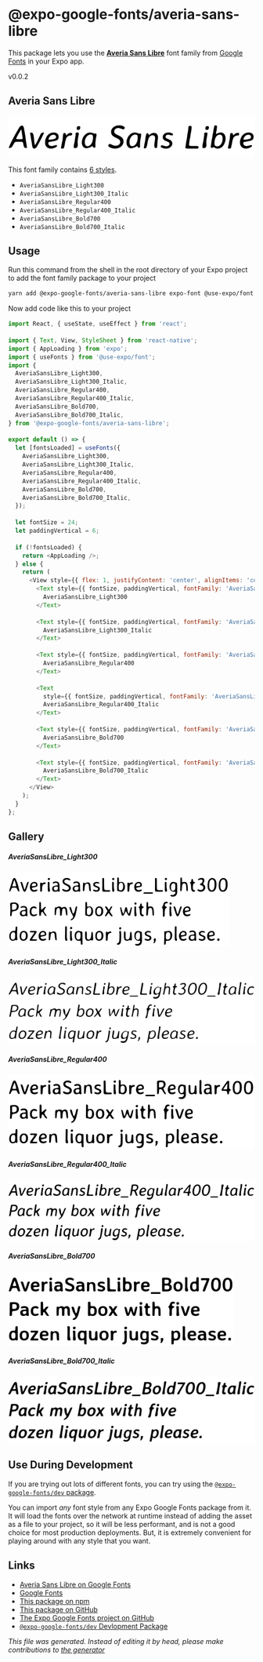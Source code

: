 # @expo-google-fonts/averia-sans-libre

This package lets you use the [**Averia Sans Libre**](https://fonts.google.com/specimen/Averia+Sans+Libre) font family from [Google Fonts](https://fonts.google.com/) in your Expo app.

v0.0.2

## Averia Sans Libre

![Averia Sans Libre](./font-family.png)

This font family contains [6 styles](#gallery).

- `AveriaSansLibre_Light300`
- `AveriaSansLibre_Light300_Italic`
- `AveriaSansLibre_Regular400`
- `AveriaSansLibre_Regular400_Italic`
- `AveriaSansLibre_Bold700`
- `AveriaSansLibre_Bold700_Italic`

## Usage

Run this command from the shell in the root directory of your Expo project to add the font family package to your project
```sh
yarn add @expo-google-fonts/averia-sans-libre expo-font @use-expo/font
```

Now add code like this to your project
```js
import React, { useState, useEffect } from 'react';

import { Text, View, StyleSheet } from 'react-native';
import { AppLoading } from 'expo';
import { useFonts } from '@use-expo/font';
import {
  AveriaSansLibre_Light300,
  AveriaSansLibre_Light300_Italic,
  AveriaSansLibre_Regular400,
  AveriaSansLibre_Regular400_Italic,
  AveriaSansLibre_Bold700,
  AveriaSansLibre_Bold700_Italic,
} from '@expo-google-fonts/averia-sans-libre';

export default () => {
  let [fontsLoaded] = useFonts({
    AveriaSansLibre_Light300,
    AveriaSansLibre_Light300_Italic,
    AveriaSansLibre_Regular400,
    AveriaSansLibre_Regular400_Italic,
    AveriaSansLibre_Bold700,
    AveriaSansLibre_Bold700_Italic,
  });

  let fontSize = 24;
  let paddingVertical = 6;

  if (!fontsLoaded) {
    return <AppLoading />;
  } else {
    return (
      <View style={{ flex: 1, justifyContent: 'center', alignItems: 'center' }}>
        <Text style={{ fontSize, paddingVertical, fontFamily: 'AveriaSansLibre_Light300' }}>
          AveriaSansLibre_Light300
        </Text>

        <Text style={{ fontSize, paddingVertical, fontFamily: 'AveriaSansLibre_Light300_Italic' }}>
          AveriaSansLibre_Light300_Italic
        </Text>

        <Text style={{ fontSize, paddingVertical, fontFamily: 'AveriaSansLibre_Regular400' }}>
          AveriaSansLibre_Regular400
        </Text>

        <Text
          style={{ fontSize, paddingVertical, fontFamily: 'AveriaSansLibre_Regular400_Italic' }}>
          AveriaSansLibre_Regular400_Italic
        </Text>

        <Text style={{ fontSize, paddingVertical, fontFamily: 'AveriaSansLibre_Bold700' }}>
          AveriaSansLibre_Bold700
        </Text>

        <Text style={{ fontSize, paddingVertical, fontFamily: 'AveriaSansLibre_Bold700_Italic' }}>
          AveriaSansLibre_Bold700_Italic
        </Text>
      </View>
    );
  }
};

```

## Gallery

##### AveriaSansLibre_Light300
![AveriaSansLibre_Light300](./452436a08a43ba5da912a2ed71aa4e0c67ae680532317c5affb99278cedc4eb8.ttf.png)

##### AveriaSansLibre_Light300_Italic
![AveriaSansLibre_Light300_Italic](./056589edb0d0f068b768b9b9f6361bb5c4a2d53a33006288c9d089b1e6421f66.ttf.png)

##### AveriaSansLibre_Regular400
![AveriaSansLibre_Regular400](./c5f843350837023c845544f24fa59e8c71cbe7bc284c0ea4127aa872c4fcac41.ttf.png)

##### AveriaSansLibre_Regular400_Italic
![AveriaSansLibre_Regular400_Italic](./a79e7e7aecba032e6272d99a93c69868328db8d34091d1c70ccfd4a839f70489.ttf.png)

##### AveriaSansLibre_Bold700
![AveriaSansLibre_Bold700](./e8af8ea3669721038ea729e975cadce19a0032e981378e23c8377e2faf979aca.ttf.png)

##### AveriaSansLibre_Bold700_Italic
![AveriaSansLibre_Bold700_Italic](./0509fc7d0b873424deb4340ab1bafca704241ecfda08cdafeab623999d12bdfd.ttf.png)


## Use During Development

If you are trying out lots of different fonts, you can try using the [`@expo-google-fonts/dev` package](https://www.npmjs.com/package/@expo-google-fonts/dev).

You can import *any* font style from any Expo Google Fonts package from it. It will load the fonts
over the network at runtime instead of adding the asset as a file to your project, so it will be 
less performant, and is not a good choice for most production deployments. But, it is extremely convenient
for playing around with any style that you want.

## Links

- [Averia Sans Libre on Google Fonts](https://fonts.google.com/specimen/Averia+Sans+Libre)
- [Google Fonts](https://fonts.google.com/)
- [This package on npm](https://www.npmjs.com/package/@expo-google-fonts/averia-sans-libre)
- [This package on GitHub](https://github.com/expo/google-fonts/tree/master/font-packages/averia-sans-libre)
- [The Expo Google Fonts project on GitHub](https://github.com/expo/google-fonts)
- [`@expo-google-fonts/dev` Devlopment Package](https://github.com/expo/google-fonts/tree/master/font-packages/dev)


*This file was generated. Instead of editing it by head, please make contributions to [the generator](https://github.com/expo/google-fonts/tree/master/packages/generator)*
